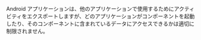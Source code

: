 
Android アプリケーションは、他のアプリケーションで使用するためにアクティビティをエクスポートしますが、どのアプリケーションがコンポーネントを起動したり、そのコンポーネントに含まれているデータにアクセスできるかは適切に制限されません。
